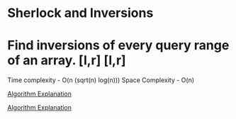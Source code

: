 # Sherlock and Inversions
# Find inversions of every query range of an array. [l,r] [l,r]

Time complexity - O(n (sqrt(n) log(n)))
Space Complexity - O(n)


[Algorithm Explanation](https://blog.anudeep2011.com/mos-algorithm/)

[Algorithm Explanation](https://www.codechef.com/problems/IITI15?tab=statement)
